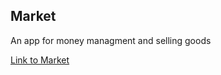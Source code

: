 ## Market

An app for money managment and selling goods

[Link to Market](https://secure-savannah-21141.herokuapp.com/)